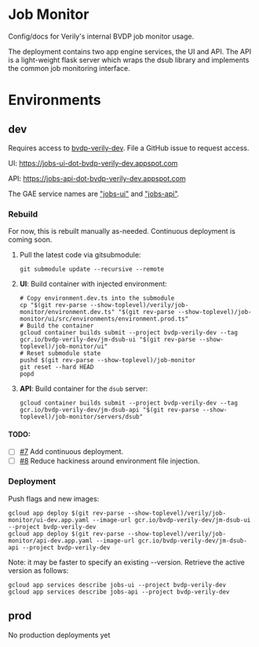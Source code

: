 # Job Monitor

Config/docs for Verily's internal BVDP job monitor usage.

The deployment contains two app engine services, the UI and API. The API is a
light-weight flask server which wraps the dsub library and implements the common
job monitoring interface.

# Environments

## dev

Requires access to [bvdp-verily-dev](
https://console.cloud.google.com/home/dashboard?project=bvdp-verily-dev).
File a GitHub issue to request access.

UI: https://jobs-ui-dot-bvdp-verily-dev.appspot.com

API: https://jobs-api-dot-bvdp-verily-dev.appspot.com

The GAE service names are ["jobs-ui"](https://console.cloud.google.com/appengine/versions?project=bvdp-verily-dev&serviceId=jobs-ui) and ["jobs-api"](https://console.cloud.google.com/appengine/versions?project=bvdp-verily-dev&serviceId=jobs-api).

### Rebuild

For now, this is rebuilt manually as-needed. Continuous deployment is coming
soon.

1. Pull the latest code via gitsubmodule:

    ```
    git submodule update --recursive --remote
    ```

1. **UI**: Build container with injected environment:

    ```
    # Copy environment.dev.ts into the submodule
    cp "$(git rev-parse --show-toplevel)/verily/job-monitor/environment.dev.ts" "$(git rev-parse --show-toplevel)/job-monitor/ui/src/environments/environment.prod.ts"
    # Build the container
    gcloud container builds submit --project bvdp-verily-dev --tag gcr.io/bvdp-verily-dev/jm-dsub-ui "$(git rev-parse --show-toplevel)/job-monitor/ui"
    # Reset submodule state
    pushd $(git rev-parse --show-toplevel)/job-monitor
    git reset --hard HEAD
    popd
    ```

1. **API**: Build container for the `dsub` server:

    ```
    gcloud container builds submit --project bvdp-verily-dev --tag gcr.io/bvdp-verily-dev/jm-dsub-api "$(git rev-parse --show-toplevel)/job-monitor/servers/dsub"
    ```

#### TODO:
- [ ] [#7](https://github.com/bvprivate/bvdp-deploy/issues/7) Add continuous deployment.
- [ ] [#8](https://github.com/bvprivate/bvdp-deploy/issues/8) Reduce hackiness around environment file injection.

### Deployment

Push flags and new images:
```
gcloud app deploy $(git rev-parse --show-toplevel)/verily/job-monitor/ui-dev.app.yaml --image-url gcr.io/bvdp-verily-dev/jm-dsub-ui --project bvdp-verily-dev
gcloud app deploy $(git rev-parse --show-toplevel)/verily/job-monitor/api-dev.app.yaml --image-url gcr.io/bvdp-verily-dev/jm-dsub-api --project bvdp-verily-dev
```

Note: it may be faster to specify an existing --version. Retrieve the active
version as follows:
```
gcloud app services describe jobs-ui --project bvdp-verily-dev
gcloud app services describe jobs-api --project bvdp-verily-dev
```

## prod
No production deployments yet
